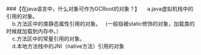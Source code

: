 ###【在java语言中，什么对象可作为GCRoot的对象？】
    a.java虚拟机栈中的引用的对象。  
    b.方法区中的类静态属性引用的对象。 （一般指被static修饰的对象，加载类的时候就加载到内存中。）  
    c.方法区中的常量引用的对象。   
    d.本地方法栈中的JNI（native方法）引用的对象  